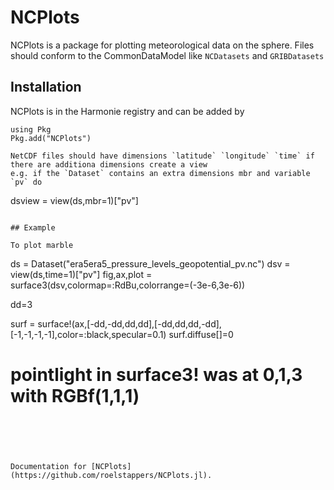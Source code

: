 # NCPlots

NCPlots is a package for plotting meteorological data on the sphere.
Files should conform to the CommonDataModel like `NCDatasets` and `GRIBDatasets`

## Installation

NCPlots is in the Harmonie registry and can be added by 

```
using Pkg
Pkg.add("NCPlots") 

NetCDF files should have dimensions `latitude` `longitude` `time` if there are additiona dimensions create a view
e.g. if the `Dataset` contains an extra dimensions mbr and variable `pv` do 
```
dsview = view(ds,mbr=1)["pv"] 
```

## Example 

To plot marble 

```
ds = Dataset("era5era5_pressure_levels_geopotential_pv.nc")
dsv = view(ds,time=1)["pv"]
fig,ax,plot = surface3(dsv,colormap=:RdBu,colorrange=(-3e-6,3e-6))

dd=3

surf = surface!(ax,[-dd,-dd,dd,dd],[-dd,dd,dd,-dd],[-1,-1,-1,-1],color=:black,specular=0.1)
surf.diffuse[]=0

# pointlight in surface3! was at 0,1,3 with RGBf(1,1,1)
```





Documentation for [NCPlots](https://github.com/roelstappers/NCPlots.jl).

